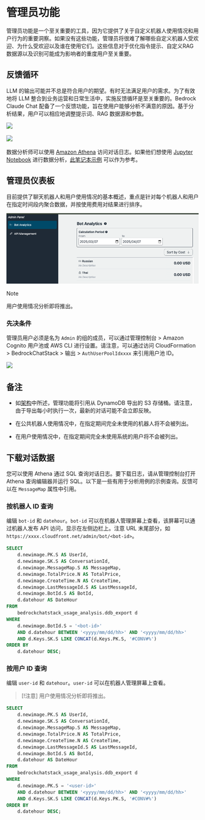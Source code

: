 # 管理员功能

管理员功能是一个至关重要的工具，因为它提供了关于自定义机器人使用情况和用户行为的重要洞察。如果没有这些功能，管理员将很难了解哪些自定义机器人受欢迎、为什么受欢迎以及谁在使用它们。这些信息对于优化指令提示、自定义RAG数据源以及识别可能成为影响者的重度用户至关重要。

## 反馈循环

LLM 的输出可能并不总是符合用户的期望。有时无法满足用户的需求。为了有效地将 LLM 整合到业务运营和日常生活中，实施反馈循环是至关重要的。Bedrock Claude Chat 配备了一个反馈功能，旨在使用户能够分析不满意的原因。基于分析结果，用户可以相应地调整提示词、RAG 数据源和参数。

![](./imgs/feedback_loop.png)

![](./imgs/feedback-using-claude-chat.png)

数据分析师可以使用 [Amazon Athena](https://aws.amazon.com/jp/athena/) 访问对话日志。如果他们想使用 [Jupyter Notebook](https://jupyter.org/) 进行数据分析，[此笔记本示例](../examples/notebooks/feedback_analysis_example.ipynb) 可以作为参考。

## 管理员仪表板

目前提供了聊天机器人和用户使用情况的基本概述，重点是针对每个机器人和用户在指定时间段内聚合数据，并按使用费用对结果进行排序。

![](./imgs/admin_bot_analytics.png)

> [!Note]
> 用户使用情况分析即将推出。

### 先决条件

管理员用户必须是名为 `Admin` 的组的成员，可以通过管理控制台 > Amazon Cognito 用户池或 AWS CLI 进行设置。请注意，可以通过访问 CloudFormation > BedrockChatStack > 输出 > `AuthUserPoolIdxxxx` 来引用用户池 ID。

![](./imgs/group_membership_admin.png)

## 备注

- 如[架构](../README.md#architecture)中所述，管理功能将引用从 DynamoDB 导出的 S3 存储桶。请注意，由于导出每小时执行一次，最新的对话可能不会立即反映。

- 在公共机器人使用情况中，在指定期间完全未使用的机器人将不会被列出。

- 在用户使用情况中，在指定期间完全未使用系统的用户将不会被列出。

## 下载对话数据

您可以使用 Athena 通过 SQL 查询对话日志。要下载日志，请从管理控制台打开 Athena 查询编辑器并运行 SQL。以下是一些有用于分析用例的示例查询。反馈可以在 `MessageMap` 属性中引用。

### 按机器人 ID 查询

编辑 `bot-id` 和 `datehour`。`bot-id` 可以在机器人管理屏幕上查看，该屏幕可以通过机器人发布 API 访问，显示在左侧边栏上。注意 URL 末尾部分，如 `https://xxxx.cloudfront.net/admin/bot/<bot-id>`。

```sql
SELECT
    d.newimage.PK.S AS UserId,
    d.newimage.SK.S AS ConversationId,
    d.newimage.MessageMap.S AS MessageMap,
    d.newimage.TotalPrice.N AS TotalPrice,
    d.newimage.CreateTime.N AS CreateTime,
    d.newimage.LastMessageId.S AS LastMessageId,
    d.newimage.BotId.S AS BotId,
    d.datehour AS DateHour
FROM
    bedrockchatstack_usage_analysis.ddb_export d
WHERE
    d.newimage.BotId.S = '<bot-id>'
    AND d.datehour BETWEEN '<yyyy/mm/dd/hh>' AND '<yyyy/mm/dd/hh>'
    AND d.Keys.SK.S LIKE CONCAT(d.Keys.PK.S, '#CONV#%')
ORDER BY
    d.datehour DESC;
```

### 按用户 ID 查询

编辑 `user-id` 和 `datehour`。`user-id` 可以在机器人管理屏幕上查看。

> [!注意]
> 用户使用情况分析即将推出。

```sql
SELECT
    d.newimage.PK.S AS UserId,
    d.newimage.SK.S AS ConversationId,
    d.newimage.MessageMap.S AS MessageMap,
    d.newimage.TotalPrice.N AS TotalPrice,
    d.newimage.CreateTime.N AS CreateTime,
    d.newimage.LastMessageId.S AS LastMessageId,
    d.newimage.BotId.S AS BotId,
    d.datehour AS DateHour
FROM
    bedrockchatstack_usage_analysis.ddb_export d
WHERE
    d.newimage.PK.S = '<user-id>'
    AND d.datehour BETWEEN '<yyyy/mm/dd/hh>' AND '<yyyy/mm/dd/hh>'
    AND d.Keys.SK.S LIKE CONCAT(d.Keys.PK.S, '#CONV#%')
ORDER BY
    d.datehour DESC;
```